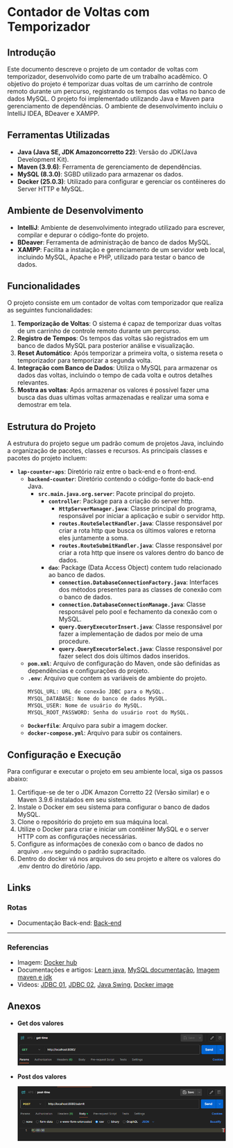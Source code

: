 # Contador de Voltas com Temporizador

## Introdução

Este documento descreve o projeto de um contador de voltas com temporizador, desenvolvido como parte de um trabalho
acadêmico. O objetivo do projeto é temporizar duas voltas de um carrinho de controle remoto durante um percurso,
registrando os tempos das voltas no banco de dados MySQL. O projeto foi implementado utilizando Java e Maven para
gerenciamento de dependências. O ambiente de desenvolvimento incluiu o IntelliJ IDEA, BDeaver e XAMPP.

## Ferramentas Utilizadas

- **Java (Java SE, JDK Amazoncorretto 22)**: Versão do JDK(Java Development Kit).
- **Maven (3.9.6)**: Ferramenta de gerenciamento de dependências.
- **MySQL (8.3.0)**: SGBD utilizado para armazenar os dados.
- **Docker (25.0.3)**: Utilizado para configurar e gerenciar os contêineres do Server HTTP e MySQL.

## Ambiente de Desenvolvimento

- **IntelliJ**: Ambiente de desenvolvimento integrado utilizado para escrever, compilar e depurar o código-fonte do
  projeto.
- **BDeaver**: Ferramenta de administração de banco de dados MySQL.
- **XAMPP**: Facilita a instalação e gerenciamento de um servidor web local, incluindo MySQL, Apache e PHP, utilizado
  para testar o banco de dados.

## Funcionalidades

O projeto consiste em um contador de voltas com temporizador que realiza as seguintes funcionalidades:

1. **Temporização de Voltas**: O sistema é capaz de temporizar duas voltas de um carrinho de controle remoto durante um
   percurso.
2. **Registro de Tempos**: Os tempos das voltas são registrados em um banco de dados MySQL para posterior análise e
   visualização.
3. **Reset Automático**: Após temporizar a primeira volta, o sistema reseta o temporizador para temporizar a segunda
   volta.
4. **Integração com Banco de Dados**: Utiliza o MySQL para armazenar os dados das voltas, incluindo o tempo de cada
   volta e outros detalhes relevantes.
5. **Mostra as voltas**: Após armazenar os valores é possível fazer uma busca das duas ultimas voltas armazenadas e
   realizar uma soma e demostrar em tela.

## Estrutura do Projeto

A estrutura do projeto segue um padrão comum de projetos Java, incluindo a organização de pacotes, classes e recursos.
As principais classes e pacotes do projeto incluem:

- **`lap-counter-aps`**: Diretório raiz entre o back-end e o front-end.
    - **`backend-counter`**: Diretório contendo o código-fonte do back-end Java.
        - **`src.main.java.org.server`**: Pacote principal do projeto.
            - **`controller`**: Package para a criação do server http.
                - **`HttpServerManager.java`**: Classe principal do programa, responsável por iniciar a aplicação e
                  subir o servidor http.
                - **`routes.RouteSelectHandler.java`**: Classe responsável por criar a rota http que busca os últimos
                  valores e retorna eles juntamente a soma.
                - **`routes.RouteSubmitHandler.java`**: Classe responsável por criar a rota http que insere os valores
                  dentro do banco de dados.
            - **`dao`**: Package (Data Access Object) contem tudo relacionado ao banco de dados.
                - **`connection.DatabaseConnectionFactory.java`**: Interfaces dos métodos presentes para as classes de
                  conexão com o banco de dados.
                - **`connection.DatabaseConnectionManage.java`**: Classe responsável pelo pool e fechamento da conexão
                  com o MySQL.
                - **`query.QueryExecutorInsert.java`**: Classe responsável por fazer a implementação de dados por meio
                  de uma procedure.
                - **`query.QueryExecutorSelect.java`**: Classe responsável por fazer select dos dois últimos dados
                  inseridos.
    - **`pom.xml`**: Arquivo de configuração do Maven, onde são definidas as dependências e configurações do projeto.
    - **`.env`**: Arquivo que contem as variáveis de ambiente do projeto.
      ```
      MYSQL_URL: URL de conexão JDBC para o MySQL.
      MYSQL_DATABASE: Nome do banco de dados MySQL.
      MYSQL_USER: Nome de usuário do MySQL.
      MYSQL_ROOT_PASSWORD: Senha do usuário root do MySQL.
    - **`Dockerfile`**: Arquivo para subir a imagem docker.
    - **`docker-compose.yml`**: Arquivo para subir os containers.

## Configuração e Execução

Para configurar e executar o projeto em seu ambiente local, siga os passos abaixo:

1. Certifique-se de ter o JDK Amazon Corretto 22 (Versão similar) e o Maven 3.9.6 instalados em seu sistema.
2. Instale o Docker em seu sistema para configurar o banco de dados MySQL.
3. Clone o repositório do projeto em sua máquina local.
4. Utilize o Docker para criar e iniciar um contêiner MySQL e o server HTTP com as configurações necessárias.
5. Configure as informações de conexão com o banco de dados no arquivo `.env` seguindo o padrão supracitado.
6. Dentro do docker vá nos arquivos do seu projeto e altere os valores do .env dentro do diretório /app.

## Links

### Rotas
- Documentação Back-end: [Back-end](https://github.com/Viniciusggabriel/lap-counter-aps/tree/main/backend-counter)
---
### Referencias
- Imagem: [Docker hub](https://hub.docker.com/repository/docker/viniciusgggabriel/backend-counter-server/general)
- Documentações e
  artigos: [Learn java](https://dev.java/learn/), [MySQL documentação](https://dev.mysql.com/doc/), [Imagem maven e jdk](https://hub.docker.com/explore)
- Videos: [JDBC 01](https://youtu.be/VSWXK5j7sH0?si=J5Qo8rOEWNpMUpEf), [JDBC 02](https://youtu.be/YVRp4bpow48?si=LotM8_62B75dAxY9), [Java Swing](https://youtube.com/playlist?list=PLwH4Cv_WLhLbc4H-aOh3xFywPGxhaso_b&si=8MHZyM4Ql9XK1Q7n), [Docker image](https://www.youtube.com/watch?v=t9L__Y0E5OY&list=WL&index=5)

## Anexos

- **Get dos valores**

  ![Imagem-referencia-get-método.png](img-docs/get-postman.png)
- **Post dos valores**

  ![Imagem-referencia-post-método.png](img-docs/post-postman.png)